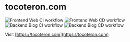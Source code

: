 # tocoteron.com

![Frontend Web CI workflow](https://github.com/tocoteron/tocoteron.com/actions/workflows/frontend_web_ci.yml/badge.svg)
![Frontend Web CD workflow](https://github.com/tocoteron/tocoteron.com/actions/workflows/frontend_web_cd.yml/badge.svg)
![Backend Blog CI workflow](https://github.com/tocoteron/tocoteron.com/actions/workflows/backend_blog_ci.yml/badge.svg)
![Backend Blog CD workflow](https://github.com/tocoteron/tocoteron.com/actions/workflows/backend_blog_cd.yml/badge.svg)

Visit [https://tocoteron.com](https://tocoteron.com)
